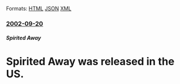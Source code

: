 
Formats: [HTML](/news/2002/09/20/spirited-away-was-released-in-the-us.html)  [JSON](/news/2002/09/20/spirited-away-was-released-in-the-us.json)  [XML](/news/2002/09/20/spirited-away-was-released-in-the-us.xml)  

### [2002-09-20](/news/2002/09/20/index.md)

##### Spirited Away
#  Spirited Away was released in the US.



